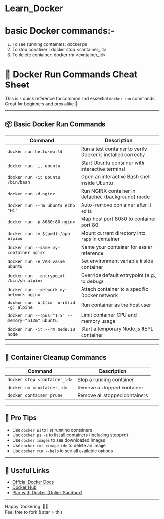 # Learn_Docker

# basic Docker commands:-

1. To see running containers: docker ps
2. To stop conatiner : docker stop <container_id>
3. To delete container: docker rm <container_id>


# 🐳 Docker Run Commands Cheat Sheet

This is a quick reference for common and essential `docker run` commands. Great for beginners and pros alike 🚀

---

## 📦 Basic Docker Run Commands

| Command | Description |
|---------|-------------|
| `docker run hello-world` | Run a test container to verify Docker is installed correctly |
| `docker run -it ubuntu` | Start Ubuntu container with interactive terminal |
| `docker run -it ubuntu /bin/bash` | Open an interactive Bash shell inside Ubuntu |
| `docker run -d nginx` | Run NGINX container in detached (background) mode |
| `docker run --rm ubuntu echo "Hi"` | Auto-remove container after it exits |
| `docker run -p 8080:80 nginx` | Map host port 8080 to container port 80 |
| `docker run -v $(pwd):/app alpine` | Mount current directory into `/app` in container |
| `docker run --name my-container nginx` | Name your container for easier reference |
| `docker run -e VAR=value ubuntu` | Set environment variable inside container |
| `docker run --entrypoint /bin/sh alpine` | Override default entrypoint (e.g., to debug) |
| `docker run --network my-network nginx` | Attach container to a specific Docker network |
| `docker run -u $(id -u):$(id -g) alpine` | Run container as the host user |
| `docker run --cpus="1.5" --memory="512m" ubuntu` | Limit container CPU and memory usage |
| `docker run -it --rm node:18 node` | Start a temporary Node.js REPL container |

---

## 🧹 Container Cleanup Commands

| Command | Description |
|---------|-------------|
| `docker stop <container_id>` | Stop a running container |
| `docker rm <container_id>` | Remove a stopped container |
| `docker container prune` | Remove all stopped containers |

---

## 🧠 Pro Tips

- Use `docker ps` to list running containers  
- Use `docker ps -a` to list all containers (including stopped)  
- Use `docker images` to see downloaded images  
- Use `docker rmi <image_id>` to delete an image  
- Use `docker run --help` to see all available options

---

## 🔗 Useful Links

- [Official Docker Docs](https://docs.docker.com/)
- [Docker Hub](https://hub.docker.com/)
- [Play with Docker (Online Sandbox)](https://labs.play-with-docker.com/)

---

Happy Dockering! 🐳✨  
Feel free to fork & star ⭐ this
